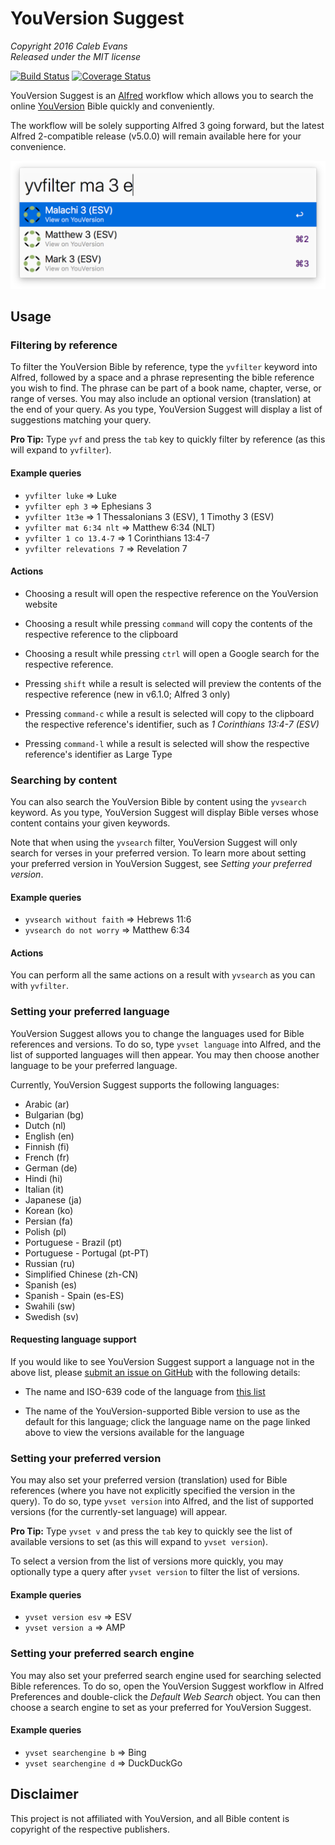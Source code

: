# YouVersion Suggest

*Copyright 2016 Caleb Evans*  
*Released under the MIT license*

[![Build Status](https://travis-ci.org/caleb531/youversion-suggest.svg?branch=master)](https://travis-ci.org/caleb531/youversion-suggest)
[![Coverage Status](https://coveralls.io/repos/caleb531/youversion-suggest/badge.svg?branch=master)](https://coveralls.io/r/caleb531/youversion-suggest?branch=master)

YouVersion Suggest is an [Alfred](https://www.alfredapp.com/) workflow which
allows you to search the online [YouVersion](https://www.youversion.com/) Bible
quickly and conveniently.

The workflow will be solely supporting Alfred 3 going forward, but the latest
Alfred 2-compatible release (v5.0.0) will remain available here for your
convenience.

![YouVersion Suggest in action](screenshot.png)

## Usage

### Filtering by reference

To filter the YouVersion Bible by reference, type the `yvfilter` keyword into
Alfred, followed by a space and a phrase representing the bible reference you
wish to find. The phrase can be part of a book name, chapter, verse, or range of
verses. You may also include an optional version (translation) at the end of
your query. As you type, YouVersion Suggest will display a list of suggestions
matching your query.

**Pro Tip:** Type `yvf` and press the `tab` key to quickly filter by reference
(as this will expand to `yvfilter`).

#### Example queries

- `yvfilter luke` => Luke
- `yvfilter eph 3` => Ephesians 3
- `yvfilter 1t3e` => 1 Thessalonians 3 (ESV), 1 Timothy 3 (ESV)
- `yvfilter mat 6:34 nlt` => Matthew 6:34 (NLT)
- `yvfilter 1 co 13.4-7` => 1 Corinthians 13:4-7
- `yvfilter relevations 7` => Revelation 7

#### Actions

- Choosing a result will open the respective reference on the YouVersion website

- Choosing a result while pressing `command` will copy the contents of
the respective reference to the clipboard

- Choosing a result while pressing `ctrl` will open a Google search
for the respective reference.

- Pressing `shift` while a result is selected will preview the contents
of the respective reference (new in v6.1.0; Alfred 3 only)

- Pressing `command-c` while a result is selected will copy to the clipboard the
respective reference's identifier, such as *1 Corinthians 13:4-7 (ESV)*

- Pressing `command-l` while a result is selected will show the respective
reference's identifier as Large Type

### Searching by content

You can also search the YouVersion Bible by content using the `yvsearch`
keyword. As you type, YouVersion Suggest will display Bible verses whose content
contains your given keywords.

Note that when using the `yvsearch` filter, YouVersion Suggest will only search
for verses in your preferred version. To learn more about setting your preferred
version in YouVersion Suggest, see *Setting your preferred version*.

#### Example queries

- `yvsearch without faith` => Hebrews 11:6
- `yvsearch do not worry` => Matthew 6:34

#### Actions

You can perform all the same actions on a result with `yvsearch` as you can with
`yvfilter`.

### Setting your preferred language

YouVersion Suggest allows you to change the languages used for Bible references
and versions. To do so, type `yvset language` into Alfred, and the list of
supported languages will then appear. You may then choose another language to be
your preferred language.

Currently, YouVersion Suggest supports the following languages:

- Arabic (ar)
- Bulgarian (bg)
- Dutch (nl)
- English (en)
- Finnish (fi)
- French (fr)
- German (de)
- Hindi (hi)
- Italian (it)
- Japanese (ja)
- Korean (ko)
- Persian (fa)
- Polish (pl)
- Portuguese - Brazil (pt)
- Portuguese - Portugal (pt-PT)
- Russian (ru)
- Simplified Chinese (zh-CN)
- Spanish (es)
- Spanish - Spain (es-ES)
- Swahili (sw)
- Swedish (sv)

#### Requesting language support

If you would like to see YouVersion Suggest support a language not in the above
list, please [submit an issue on
GitHub](https://github.com/caleb531/youversion-suggest/issues) with the
following details:

- The name and ISO-639 code of the language from [this
list](https://www.bible.com/languages)

- The name of the YouVersion-supported Bible version to use as the default for
this language; click the language name on the page linked above to view the
versions available for the language

### Setting your preferred version

You may also set your preferred version (translation) used for Bible references
(where you have not explicitly specified the version in the query). To do so,
type `yvset version` into Alfred, and the list of supported versions (for the
currently-set language) will appear.

**Pro Tip:** Type `yvset v` and press the `tab` key to quickly see the list of
available versions to set (as this will expand to `yvset version`).

To select a version from the list of versions more quickly, you may optionally
type a query after `yvset version` to filter the list of versions.

#### Example queries

- `yvset version esv` => ESV
- `yvset version a` => AMP

### Setting your preferred search engine

You may also set your preferred search engine used for searching selected Bible
references. To do so, open the YouVersion Suggest workflow in Alfred Preferences
and double-click the *Default Web Search* object. You can then choose a search
engine to set as your preferred for YouVersion Suggest.

#### Example queries

- `yvset searchengine b` => Bing
- `yvset searchengine d` => DuckDuckGo

## Disclaimer

This project is not affiliated with YouVersion, and all Bible content is
copyright of the respective publishers.
